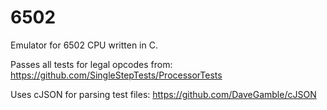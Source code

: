 # 6502

Emulator for 6502 CPU written in C.

Passes all tests for legal opcodes from: https://github.com/SingleStepTests/ProcessorTests

Uses cJSON for parsing test files: https://github.com/DaveGamble/cJSON
